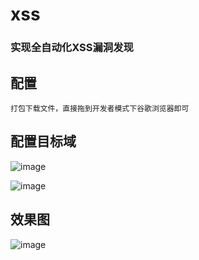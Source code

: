 # xss
### 实现全自动化XSS漏洞发现
## 配置
```
打包下载文件，直接拖到开发者模式下谷歌浏览器即可

```

## 配置目标域
![image](https://github.com/user-attachments/assets/0a7bf343-e1e4-4c9c-affa-d49f2af44411)

![image](https://github.com/user-attachments/assets/11ba8601-5b12-4fa5-9109-027e30bbc4e6)

## 效果图
![image](https://github.com/user-attachments/assets/4add7df7-faa5-44e5-9e83-b694a37bd6e7)

